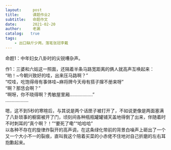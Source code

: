 ```yaml
---
layout:     post
title:      课题作业2
subtitle:   命题作文
date:       2021-02-20
author:     老漏
catalog:   true
tags:
    - 出口缺斤少两，落笔张冠李戴
---
```


命题1：中年妇女八卦时的尖锐嘈杂声。

作1：三婆和六姑这一照面，还隔着半条马路宽距离的俩人就高声互唤起来：<br>
“哟！~今朝兴致好的哇，出来压马路啊？”<br>
“哎哇，吃饱得毋有事体哇~麻将牌今天毋有搭子撺不册来呀”<br>
“啊？那恁会啊？”<br>
“啊呀，你不晓得啊？秀敏屋里厢………………”<br>
………………<br>

嗯，这不到5秒的寒暄后，与其说是两个话匣子被打开了，不如说更像是两面塞满了八卦琐事的橱窗被开了门，顷刻间各种瓶瓶罐罐铺天盖地得倒了出来，伴随着时不时刺耳的“真个啊？！”“要死了嘞”“哈哈哈”<br>
以各种不存在的旋律炸裂开的高声调，在这条绿化带前的背景白噪声上砸出了一个又一个大小不一的裂痕，直叫我这个陪着买菜的小赤佬不住地对自己折磨的左右耳抱歉起来。
